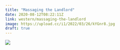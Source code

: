 ```yaml
---
title: "Massaging the Landlord"
date: 2020-08-12T08:22:11Z
link: western/massaging-the-landlord
image: https://upload.cc/i1/2022/03/26/kYGnr8.jpg
draft: true
---
```


![](https://upload.cc/i1/2022/03/26/kYGnr8.jpg)

